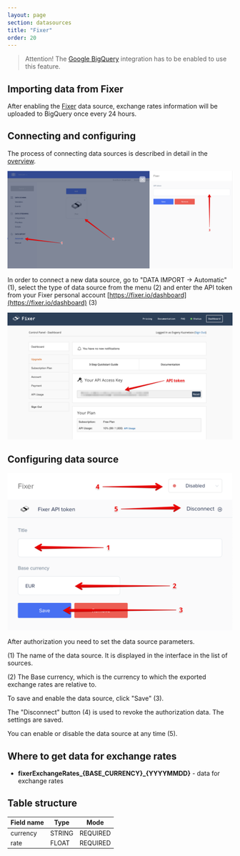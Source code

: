 ```yaml
---
layout: page
section: datasources
title: "Fixer"
order: 20
---
```


> Attention! The [Google BigQuery](/integrations/google-bigquery) integration has to be enabled to use this feature.

## Importing data from Fixer

After enabling the [Fixer](http://fixer.io) data source, exchange rates information will be uploaded to BigQuery once every 24 hours.

## Connecting and configuring

The process of connecting data sources is described in detail in the [overview](https://docs.segmentstream.com/datasources/index).

![](/img/fixer1.png)

In order to connect a new data source, go to "DATA IMPORT → Automatic" (1), select the type of data source from the menu (2) and enter the API token from your Fixer personal account [https://fixer.io/dashboard](https://fixer.io/dashboard) (3)

![](/img/fixer2.png)

## Configuring data source

![](/img/fixer3.png)

After authorization you need to set the data source parameters.

(1) The name of the data source. It is displayed in the interface in the list of sources.

(2) The Base currency, which is the currency to which the exported exchange rates are relative to.

To save and enable the data source, click "Save" (3).

The "Disconnect" button (4) is used to revoke the authorization data. The settings are saved.

You can enable or disable the data source at any time (5).

## Where to get data for exchange rates

- **fixerExchangeRates_{BASE_CURRENCY}_{YYYYMMDD}** - data for exchange rates

## Table structure

Field name|Type|Mode
--- | --- | ---
currency | STRING | REQUIRED
rate | FLOAT | REQUIRED
